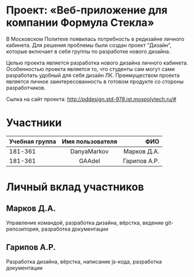 # Проект: «Веб-приложение для компании Формула Стекла»

  В Московском Политехе появилась потребность в редизайне личного кабинета. Для решения проблемы были создан проект "Дизайн", которые включает в себя группы по разработке нового дизайна.  

  Целью проекта является разработка нового дизайна личного кабинета. Особенностью проекта является то, что студенты сам могут сами разработать удобный для себя дизайн ЛК. Преимуществом проекта является личное заинтересованность в готовом продукте со стороны разработчиков.
  
  Сылка на сайт проекта: http://pddesign.std-978.ist.mospolytech.ru/#
  
  # Участники

| Учебная группа| Имя пользователя   | ФИО |
| ------------- |:------------------:| -----:|
| 181-361  | DanyaMarkov             | Марков Д.А. |
| 181-361  | GAAdel                  | Гарипов А.Р. |


  # Личный вклад участников
  
  ## Марков Д.А.
  
  Управление командой, разработка дизайна, вёрстка, ведение git-репозитория, разработка документации
  
  ## Гарипов А.Р.
  
  Разработка дизайна, вёрстка, написание js-кода, разработка документации
  

